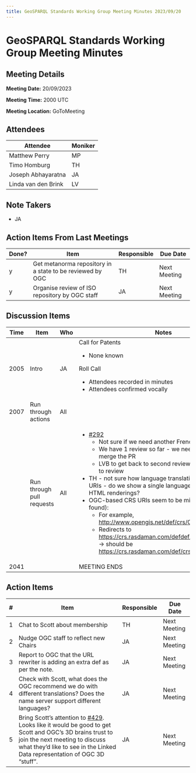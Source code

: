 ```yaml
---
title: GeoSPARQL Standards Working Group Meeting Minutes 2023/09/20
---
```

# GeoSPARQL Standards Working Group Meeting Minutes
## Meeting Details
**Meeting Date:** 20/09/2023

**Meeting Time:** 2000 UTC

**Meeting Location:** GoToMeeting  

## Attendees
| Attendee | Moniker |
| ---- | ---- |
| Matthew Perry | MP |
| Timo Homburg | TH |
| Joseph Abhayaratna | JA |
| Linda van den Brink | LV |

## Note Takers
- JA

## Action Items From Last Meetings
| Done? | Item | Responsible | Due Date |
| ---- | ---- | ---- | --- |
| y | Get metanorma repository in a state to be reviewed by OGC | TH | Next Meeting |
| y | Organise review of ISO repository by OGC staff | JA | Next Meeting |

## Discussion Items
| Time | Item | Who | Notes |
| ---- | ---- | ---- | ---- |
| 2005 | Intro | JA | Call for Patents<ul><li>None known</li></ul>Roll Call<ul><li>Attendees recorded in minutes</li><li>Attendees confirmed vocally</li></ul> |
| 2007 | Run through actions | All | |
<br/> | Run through pull requests | All | <ul><li>[#292](https://github.com/opengeospatial/ogc-geosparql/pull/292)<ul><li>Not sure if we need another French language review</li><li>We have 1 review so far - we need 2 before we can merge the PR</li><li>LVB to get back to second reviewer to notify of need to review</li></ul></li><li>TH - not sure how language translations affect OGC NA URIs - do we show a single language or multiple in the HTML renderings?</li><li>OGC-based CRS URIs seem to be missing (404 not found):<ul><li>For example, http://www.opengis.net/def/crs/OGC/1.3/CRS84</li><li>Redirects to https://crs.rasdaman.com/defdef/crs/OGC/1.3/CRS84 -> should be https://crs.rasdaman.com/def/crs/OGC/1.3/CRS84</li></ul></li></ul> |
| 2041 | | | MEETING ENDS |

## Action Items
| \# | Item | Responsible | Due Date |
| ---- | ---- | ---- | ---- |
| <span name="action_1">1</span> | Chat to Scott about membership | TH | Next Meeting |
| <span name="action_2">2</span> | Nudge OGC staff to reflect new Chairs | JA | Next Meeting |
| <span name="action_3">3</span> | Report to OGC that the URL rewriter is adding an extra def as per the note. | JA | Next Meeting |
| <span name="action_4">4</span> | Check with Scott, what does the OGC recommend we do with different translations? Does the name server support different languages? | JA | Next Meeting |
| <span name="action_5">5</span> | Bring Scott’s attention to [#429](https://github.com/opengeospatial/ogc-geosparql/issues/429). Looks like it would be good to get Scott and OGC’s 3D brains trust to join the next meeting to discuss what they’d like to see in the Linked Data representation of OGC 3D “stuff”. | JA | Next Meeting |
